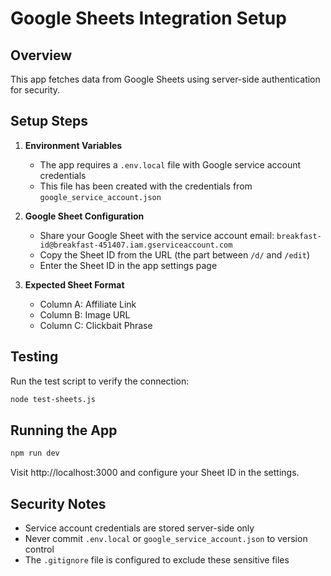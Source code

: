 # Google Sheets Integration Setup

## Overview
This app fetches data from Google Sheets using server-side authentication for security.

## Setup Steps

1. **Environment Variables**
   - The app requires a `.env.local` file with Google service account credentials
   - This file has been created with the credentials from `google_service_account.json`

2. **Google Sheet Configuration**
   - Share your Google Sheet with the service account email: 
     `breakfast-id@breakfast-451407.iam.gserviceaccount.com`
   - Copy the Sheet ID from the URL (the part between `/d/` and `/edit`)
   - Enter the Sheet ID in the app settings page

3. **Expected Sheet Format**
   - Column A: Affiliate Link
   - Column B: Image URL
   - Column C: Clickbait Phrase

## Testing

Run the test script to verify the connection:
```bash
node test-sheets.js
```

## Running the App

```bash
npm run dev
```

Visit http://localhost:3000 and configure your Sheet ID in the settings.

## Security Notes
- Service account credentials are stored server-side only
- Never commit `.env.local` or `google_service_account.json` to version control
- The `.gitignore` file is configured to exclude these sensitive files